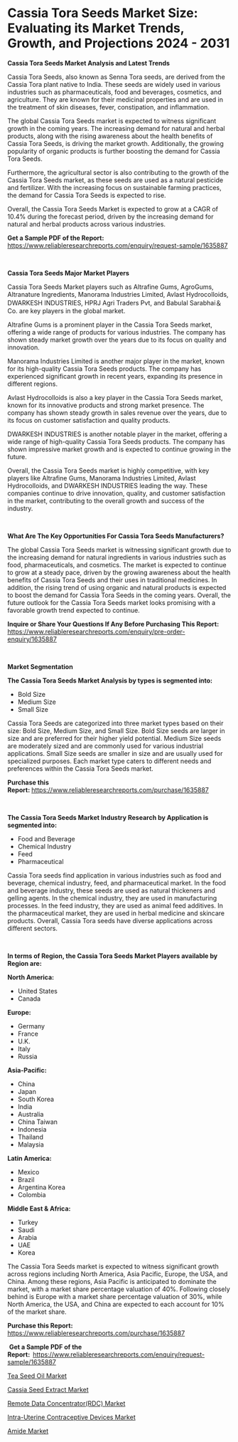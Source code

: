 <p><h1>Cassia Tora Seeds Market Size: Evaluating its Market Trends, Growth, and Projections 2024 - 2031</h1></p><p><strong>Cassia Tora Seeds Market Analysis and Latest Trends</strong></p>
<p><p>Cassia Tora Seeds, also known as Senna Tora seeds, are derived from the Cassia Tora plant native to India. These seeds are widely used in various industries such as pharmaceuticals, food and beverages, cosmetics, and agriculture. They are known for their medicinal properties and are used in the treatment of skin diseases, fever, constipation, and inflammation.</p><p>The global Cassia Tora Seeds market is expected to witness significant growth in the coming years. The increasing demand for natural and herbal products, along with the rising awareness about the health benefits of Cassia Tora Seeds, is driving the market growth. Additionally, the growing popularity of organic products is further boosting the demand for Cassia Tora Seeds.</p><p>Furthermore, the agricultural sector is also contributing to the growth of the Cassia Tora Seeds market, as these seeds are used as a natural pesticide and fertilizer. With the increasing focus on sustainable farming practices, the demand for Cassia Tora Seeds is expected to rise.</p><p>Overall, the Cassia Tora Seeds Market is expected to grow at a CAGR of 10.4% during the forecast period, driven by the increasing demand for natural and herbal products across various industries.</p></p>
<p><strong>Get a Sample PDF of the Report:&nbsp;</strong> <a href="https://www.reliableresearchreports.com/enquiry/request-sample/1635887">https://www.reliableresearchreports.com/enquiry/request-sample/1635887</a></p>
<p>&nbsp;</p>
<p><strong>Cassia Tora Seeds Major Market Players</strong></p>
<p><p>Cassia Tora Seeds Market players such as Altrafine Gums, AgroGums, Altranature Ingredients, Manorama Industries Limited, Avlast Hydrocolloids, DWARKESH INDUSTRIES, HPRJ Agri Traders Pvt, and Babulal Sarabhai＆Co. are key players in the global market.</p><p>Altrafine Gums is a prominent player in the Cassia Tora Seeds market, offering a wide range of products for various industries. The company has shown steady market growth over the years due to its focus on quality and innovation.</p><p>Manorama Industries Limited is another major player in the market, known for its high-quality Cassia Tora Seeds products. The company has experienced significant growth in recent years, expanding its presence in different regions.</p><p>Avlast Hydrocolloids is also a key player in the Cassia Tora Seeds market, known for its innovative products and strong market presence. The company has shown steady growth in sales revenue over the years, due to its focus on customer satisfaction and quality products.</p><p>DWARKESH INDUSTRIES is another notable player in the market, offering a wide range of high-quality Cassia Tora Seeds products. The company has shown impressive market growth and is expected to continue growing in the future.</p><p>Overall, the Cassia Tora Seeds market is highly competitive, with key players like Altrafine Gums, Manorama Industries Limited, Avlast Hydrocolloids, and DWARKESH INDUSTRIES leading the way. These companies continue to drive innovation, quality, and customer satisfaction in the market, contributing to the overall growth and success of the industry.</p></p>
<p>&nbsp;</p>
<p><strong>What Are The Key Opportunities For Cassia Tora Seeds Manufacturers?</strong></p>
<p><p>The global Cassia Tora Seeds market is witnessing significant growth due to the increasing demand for natural ingredients in various industries such as food, pharmaceuticals, and cosmetics. The market is expected to continue to grow at a steady pace, driven by the growing awareness about the health benefits of Cassia Tora Seeds and their uses in traditional medicines. In addition, the rising trend of using organic and natural products is expected to boost the demand for Cassia Tora Seeds in the coming years. Overall, the future outlook for the Cassia Tora Seeds market looks promising with a favorable growth trend expected to continue.</p></p>
<p><strong>Inquire or Share Your Questions If Any Before Purchasing This Report:</strong> <a href="https://www.reliableresearchreports.com/enquiry/pre-order-enquiry/1635887">https://www.reliableresearchreports.com/enquiry/pre-order-enquiry/1635887</a></p>
<p>&nbsp;</p>
<p><strong>Market Segmentation</strong></p>
<p><strong>The Cassia Tora Seeds Market Analysis by types is segmented into:</strong></p>
<p><ul><li>Bold Size</li><li>Medium Size</li><li>Small Size</li></ul></p>
<p><p>Cassia Tora Seeds are categorized into three market types based on their size: Bold Size, Medium Size, and Small Size. Bold Size seeds are larger in size and are preferred for their higher yield potential. Medium Size seeds are moderately sized and are commonly used for various industrial applications. Small Size seeds are smaller in size and are usually used for specialized purposes. Each market type caters to different needs and preferences within the Cassia Tora Seeds market.</p></p>
<p><strong>Purchase this Report:&nbsp;</strong><a href="https://www.reliableresearchreports.com/purchase/1635887">https://www.reliableresearchreports.com/purchase/1635887</a></p>
<p>&nbsp;</p>
<p><strong>The Cassia Tora Seeds Market Industry Research by Application is segmented into:</strong></p>
<p><ul><li>Food and Beverage</li><li>Chemical Industry</li><li>Feed</li><li>Pharmaceutical</li></ul></p>
<p><p>Cassia Tora seeds find application in various industries such as food and beverage, chemical industry, feed, and pharmaceutical market. In the food and beverage industry, these seeds are used as natural thickeners and gelling agents. In the chemical industry, they are used in manufacturing processes. In the feed industry, they are used as animal feed additives. In the pharmaceutical market, they are used in herbal medicine and skincare products. Overall, Cassia Tora seeds have diverse applications across different sectors.</p></p>
<p>&nbsp;</p>
<p><strong>In terms of Region, the Cassia Tora Seeds Market Players available by Region are:</strong></p>
<p>
    <p> <strong> North America: </strong>
        <ul>
            <li>United States</li>
            <li>Canada</li>
        </ul>
        </p> 
    <p> <strong> Europe: </strong>
        <ul>
            <li>Germany</li>
            <li>France</li>
            <li>U.K.</li>
            <li>Italy</li>
            <li>Russia</li>
        </ul>
        </p> 
    <p> <strong> Asia-Pacific: </strong>
        <ul>
            <li>China</li>
            <li>Japan</li>
            <li>South Korea</li>
            <li>India</li>
            <li>Australia</li>
            <li>China Taiwan</li>
            <li>Indonesia</li>
            <li>Thailand</li>
            <li>Malaysia</li>
        </ul>
        </p> 
    <p> <strong> Latin America: </strong>
        <ul>
            <li>Mexico</li>
            <li>Brazil</li>
            <li>Argentina Korea</li>
            <li>Colombia</li>
        </ul>
        </p> 
    <p> <strong> Middle East & Africa: </strong>
        <ul>
            <li>Turkey</li>
            <li>Saudi</li>
            <li>Arabia</li>
            <li>UAE</li>
            <li>Korea</li>
        </ul>
    </p>
    </p>
<p><p>The Cassia Tora Seeds market is expected to witness significant growth across regions including North America, Asia Pacific, Europe, the USA, and China. Among these regions, Asia Pacific is anticipated to dominate the market, with a market share percentage valuation of 40%. Following closely behind is Europe with a market share percentage valuation of 30%, while North America, the USA, and China are expected to each account for 10% of the market share.</p></p>
<p><strong>Purchase this Report: </strong><a href="https://www.reliableresearchreports.com/purchase/1635887">https://www.reliableresearchreports.com/purchase/1635887</a></p>
<p>&nbsp;<strong>Get a Sample PDF of the Report:&nbsp;&nbsp;</strong><a href="https://www.reliableresearchreports.com/enquiry/request-sample/1635887">https://www.reliableresearchreports.com/enquiry/request-sample/1635887</a></p>
<p><strong></strong></p>
<p><p><a href="https://github.com/mancsybtousav/Market-Research-Report-List-1/blob/main/tea-seed-oil-market.md">Tea Seed Oil Market</a></p><p><a href="https://github.com/josesg55/Market-Research-Report-List-1/blob/main/cassia-seed-extract-market.md">Cassia Seed Extract Market</a></p><p><a href="https://issuu.com/reportprime-2/docs/remote-data-concentratorrdc-market-size-2030.pptx">Remote Data Concentrator(RDC) Market</a></p><p><a href="https://view.publitas.com/reportprime-1/intra-uterine-contraceptive-devices-market-centers-on-aspects-such-as-market-growth-market-share-market-opportunity-and-projected-forecasts-spanning-from-2023-to-2030/">Intra-Uterine Contraceptive Devices Market</a></p><p><a href="https://cedar-agate-3da.notion.site/Amide-Market-Insights-Market-Players-and-Forecast-Till-2031-e9a82e94d37b4ec7a5d28d0f23ed24ce">Amide Market</a></p></p>